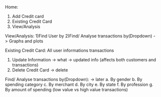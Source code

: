 Home:
1) Add Credit card
2) Existing Credit Card
3) View/Analysis

View/Analysis:
1)Find User by
2)Find/ Analyse transactions by(Dropdown) -> Graphs and plots


Existing Credit Card:
All user informations transactions
1) Update Information -> what -> updated info (affects both customers and transactions)
2) Delete Credit Card -> delete

Find/ Analyse transactions by(Dropdown): -> later
a. By gender
b. By spending category
c. By merchant
d. By city
e. By state
f. By profession
g. By amount of spending (low value vs high value transactions)
